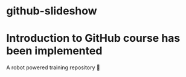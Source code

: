 # github-slideshow

# Introduction to GitHub course has been implemented
A robot powered training repository :robot:
